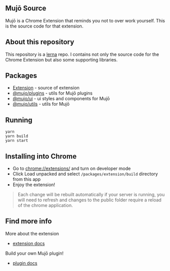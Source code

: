 ## Mujō Source

Mujō is a Chrome Extension that reminds you not to over work yourself. This is the source code for that extension.

## About this repository

This repository is a [lerna](https://lerna.js.org/) repo. I contains not only the source code for the Chrome Extension but also some supporting libraries.

## Packages

- [Extension](./packages/extension) - source of extension
- [@mujo/plugins](./packages/plugins) - utils for Mujō plugins
- [@mujo/ui](./packages/ui) - ui styles and components for Mujō
- [@mujo/utils](./packages/utils) - utils for Mujō

## Running

```shell
yarn
yarn build
yarn start
```

## Installing into Chrome

- Go to [chrome://extensions/](chrome://extensions/) and turn on developer mode
- Click Load unpacked and select `/packages/extension/build` directory from this app
- Enjoy the extension!

> Each change will be rebuilt automatically if your server is running, you will need to refresh and changes to the public folder require a reload of the chrome application.

## Find more info

More about the extension

- [extension docs](./packages/extension/docs/README.md)

Build your own Mujō plugin!

- [plugin docs](./packages/extension/docs/README.md)
